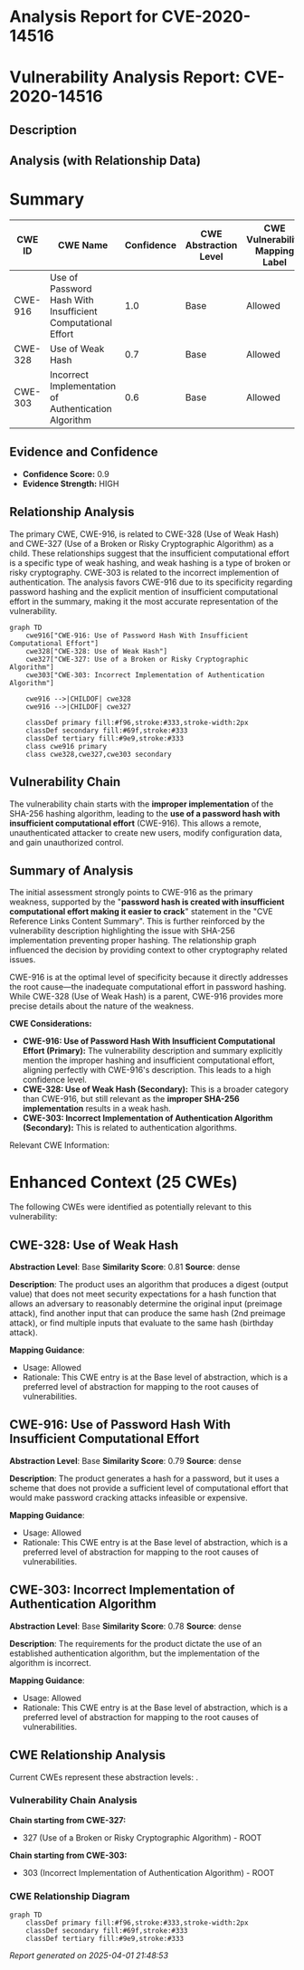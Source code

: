 # Analysis Report for CVE-2020-14516

# Vulnerability Analysis Report: CVE-2020-14516

## Description



## Analysis (with Relationship Data)

# Summary

| CWE ID | CWE Name | Confidence | CWE Abstraction Level | CWE Vulnerability Mapping Label | CWE-Vulnerability Mapping Notes |
|---|---|---|---|---|---|
| CWE-916 | Use of Password Hash With Insufficient Computational Effort | 1.0 | Base | Allowed | Primary CWE |
| CWE-328 | Use of Weak Hash | 0.7 | Base | Allowed | Secondary Candidate |
| CWE-303 | Incorrect Implementation of Authentication Algorithm | 0.6 | Base | Allowed | Secondary Candidate |

## Evidence and Confidence

*   **Confidence Score:** 0.9
*   **Evidence Strength:** HIGH

## Relationship Analysis

The primary CWE, CWE-916, is related to CWE-328 (Use of Weak Hash) and CWE-327 (Use of a Broken or Risky Cryptographic Algorithm) as a child. These relationships suggest that the insufficient computational effort is a specific type of weak hashing, and weak hashing is a type of broken or risky cryptography. CWE-303 is related to the incorrect implemention of authentication. The analysis favors CWE-916 due to its specificity regarding password hashing and the explicit mention of insufficient computational effort in the summary, making it the most accurate representation of the vulnerability.

```mermaid
graph TD
    cwe916["CWE-916: Use of Password Hash With Insufficient Computational Effort"]
    cwe328["CWE-328: Use of Weak Hash"]
    cwe327["CWE-327: Use of a Broken or Risky Cryptographic Algorithm"]
    cwe303["CWE-303: Incorrect Implementation of Authentication Algorithm"]

    cwe916 -->|CHILDOF| cwe328
    cwe916 -->|CHILDOF| cwe327
    
    classDef primary fill:#f96,stroke:#333,stroke-width:2px
    classDef secondary fill:#69f,stroke:#333
    classDef tertiary fill:#9e9,stroke:#333
    class cwe916 primary
    class cwe328,cwe327,cwe303 secondary
```

## Vulnerability Chain

The vulnerability chain starts with the **improper implementation** of the SHA-256 hashing algorithm, leading to the **use of a password hash with insufficient computational effort** (CWE-916). This allows a remote, unauthenticated attacker to create new users, modify configuration data, and gain unauthorized control.

## Summary of Analysis

The initial assessment strongly points to CWE-916 as the primary weakness, supported by the "**password hash is created with insufficient computational effort making it easier to crack**" statement in the "CVE Reference Links Content Summary". This is further reinforced by the vulnerability description highlighting the issue with SHA-256 implementation preventing proper hashing. The relationship graph influenced the decision by providing context to other cryptography related issues.

CWE-916 is at the optimal level of specificity because it directly addresses the root cause—the inadequate computational effort in password hashing. While CWE-328 (Use of Weak Hash) is a parent, CWE-916 provides more precise details about the nature of the weakness.

**CWE Considerations:**

*   **CWE-916: Use of Password Hash With Insufficient Computational Effort (Primary):** The vulnerability description and summary explicitly mention the improper hashing and insufficient computational effort, aligning perfectly with CWE-916's description. This leads to a high confidence level.
*   **CWE-328: Use of Weak Hash (Secondary):** This is a broader category than CWE-916, but still relevant as the **improper SHA-256 implementation** results in a weak hash.
*   **CWE-303: Incorrect Implementation of Authentication Algorithm (Secondary):** This is related to authentication algorithms.

Relevant CWE Information:

# Enhanced Context (25 CWEs)
The following CWEs were identified as potentially relevant to this vulnerability:

## CWE-328: Use of Weak Hash
**Abstraction Level**: Base
**Similarity Score**: 0.81
**Source**: dense

**Description**:
The product uses an algorithm that produces a digest (output value) that does not meet security expectations for a hash function that allows an adversary to reasonably determine the original input (preimage attack), find another input that can produce the same hash (2nd preimage attack), or find multiple inputs that evaluate to the same hash (birthday attack).

**Mapping Guidance**:
- Usage: Allowed
- Rationale: This CWE entry is at the Base level of abstraction, which is a preferred level of abstraction for mapping to the root causes of vulnerabilities.

## CWE-916: Use of Password Hash With Insufficient Computational Effort
**Abstraction Level**: Base
**Similarity Score**: 0.79
**Source**: dense

**Description**:
The product generates a hash for a password, but it uses a scheme that does not provide a sufficient level of computational effort that would make password cracking attacks infeasible or expensive.

**Mapping Guidance**:
- Usage: Allowed
- Rationale: This CWE entry is at the Base level of abstraction, which is a preferred level of abstraction for mapping to the root causes of vulnerabilities.

## CWE-303: Incorrect Implementation of Authentication Algorithm
**Abstraction Level**: Base
**Similarity Score**: 0.78
**Source**: dense

**Description**:
The requirements for the product dictate the use of an established authentication algorithm, but the implementation of the algorithm is incorrect.

**Mapping Guidance**:
- Usage: Allowed
- Rationale: This CWE entry is at the Base level of abstraction, which is a preferred level of abstraction for mapping to the root causes of vulnerabilities.


## CWE Relationship Analysis

Current CWEs represent these abstraction levels: .


### Vulnerability Chain Analysis

**Chain starting from CWE-327:**
- 327 (Use of a Broken or Risky Cryptographic Algorithm) - ROOT


**Chain starting from CWE-303:**
- 303 (Incorrect Implementation of Authentication Algorithm) - ROOT



### CWE Relationship Diagram

```mermaid
graph TD
    classDef primary fill:#f96,stroke:#333,stroke-width:2px
    classDef secondary fill:#69f,stroke:#333
    classDef tertiary fill:#9e9,stroke:#333
```



*Report generated on 2025-04-01 21:48:53*

